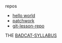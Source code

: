 repos

- [hello world](https://github.com/admrid/hello-world)
- [patchwork](https://github.com/admrid/patchwork)
- [git-lesson-repo](https://github.com/admrid/git-lesson-repository)


THE [BADCAT-SYLLABUS](https://github.com/greenfox-academy/badcat-syllabus/wiki/Week-1)
